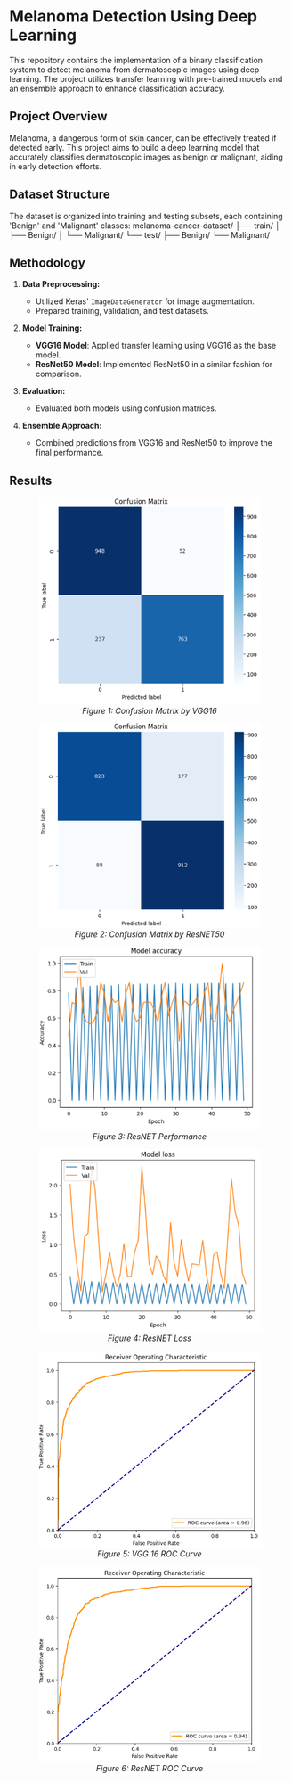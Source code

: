 # Melanoma Detection Using Deep Learning

This repository contains the implementation of a binary classification system to detect melanoma from dermatoscopic images using deep learning. The project utilizes transfer learning with pre-trained models and an ensemble approach to enhance classification accuracy.

## Project Overview

Melanoma, a dangerous form of skin cancer, can be effectively treated if detected early. This project aims to build a deep learning model that accurately classifies dermatoscopic images as benign or malignant, aiding in early detection efforts.

## Dataset Structure

The dataset is organized into training and testing subsets, each containing 'Benign' and 'Malignant' classes:
melanoma-cancer-dataset/
├── train/
│ ├── Benign/
│ └── Malignant/
└── test/
├── Benign/
└── Malignant/

## Methodology

1. **Data Preprocessing:**
   - Utilized Keras' `ImageDataGenerator` for image augmentation.
   - Prepared training, validation, and test datasets.

2. **Model Training:**
   - **VGG16 Model**: Applied transfer learning using VGG16 as the base model.
   - **ResNet50 Model**: Implemented ResNet50 in a similar fashion for comparison.

3. **Evaluation:**
   - Evaluated both models using confusion matrices.

4. **Ensemble Approach:**
   - Combined predictions from VGG16 and ResNet50 to improve the final performance.

## Results
<p align="center">
  <img src="Results/7.png" alt="Confusion Matrix by VGG16" width="400">
  <br>
  <em>Figure 1: Confusion Matrix by VGG16</em>
</p>

<p align="center">
  <img src="Results/8.png" alt="Confusion Matrix by ResNET50" width="400">
  <br>
  <em>Figure 2: Confusion Matrix by ResNET50</em>
</p>

<p align="center">
  <img src="Results/9.png" alt="ResNET Performance" width="400">
  <br>
  <em>Figure 3: ResNET Performance</em>
</p>

<p align="center">
  <img src="Results/10.png" alt="ResNET Loss" width="400">
  <br>
  <em>Figure 4: ResNET Loss</em>
</p>

<p align="center">
  <img src="Results/11.png" alt="VGG 16 ROC Curve" width="400">
  <br>
  <em>Figure 5: VGG 16 ROC Curve</em>
</p>

<p align="center">
  <img src="Results/12.png" alt="ResNET ROC Curve" width="400">
  <br>
  <em>Figure 6: ResNET ROC Curve</em>
</p>

